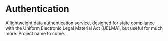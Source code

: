 # Authentication

A lightweight data authentication service, designed for state compliance with the Uniform Electronic Legal Material Act (UELMA), but useful for much more. Project name to come.
